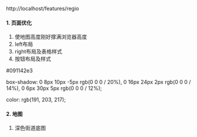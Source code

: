 http://localhost/features/regio

#### 1. 页面优化

1. 使地图高度刚好撑满浏览器高度
2. left布局
3. right布局及表格样式
4. 按钮布局及样式

#091142e3

box-shadow: 0 8px 10px -5px rgb(0 0 0 / 20%), 0 16px 24px 2px rgb(0 0 0 / 14%), 0 6px 30px 5px rgb(0 0 0 / 12%);

  color: rgb(191, 203, 217);





#### 2. 地图

1. 深色街道底图